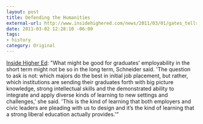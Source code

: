 ```yaml
--- 
layout: post
title: Defending the Humanities
external-url: http://www.insidehighered.com/news/2011/03/01/gates_tells_governors_they_might_determine_public_university_program_funding_based_on_job_creation
date: 2011-03-02 12:28:10 -06:00
tags:
- history
category: Original
---
```

<a href="http://www.insidehighered.com/news/2011/03/01/gates_tells_governors_they_might_determine_public_university_program_funding_based_on_job_creation">Inside Higher Ed</a>: "What might be good for graduates’ employability in the short term might not be so in the long term, Schneider said. 'The question to ask is not: which majors do the best in initial job placement, but rather, which institutions are sending their graduates forth with big picture knowledge, strong intellectual skills and the demonstrated ability to integrate and apply diverse kinds of learning to new settings and challenges,' she said. 'This is the kind of learning that both employers and civic leaders are pleading with us to design and it’s the kind of learning that a strong liberal education actually provides.'”
